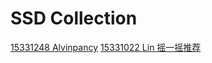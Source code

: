 # SSD Collection

[15331248 Alvinpancy](http:..www.baidu.com)
[15331022 Lin 摇一摇推荐](https://github.com/Meal-Order-System/DashBoard/blob/master/teamwork/img/shake_mobile_sequence.png)